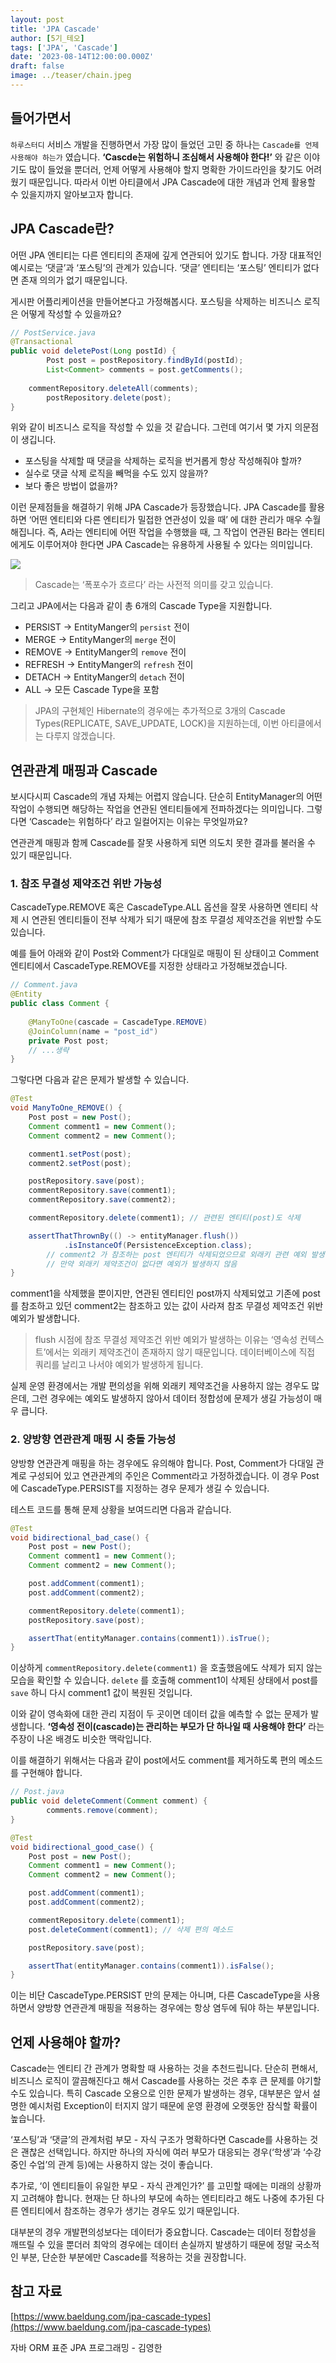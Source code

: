 ```yaml
---
layout: post
title: 'JPA Cascade'
author: [5기_테오]
tags: ['JPA', 'Cascade']
date: '2023-08-14T12:00:00.000Z'
draft: false
image: ../teaser/chain.jpeg
---
```


## 들어가면서

`하루스터디` 서비스 개발을 진행하면서 가장 많이 들었던 고민 중 하나는 `Cascade를 언제 사용해야 하는가` 였습니다. **‘Cascde는 위험하니 조심해서 사용해야 한다!’** 와 같은 이야기도 많이 들었을 뿐더러, 언제 어떻게 사용해야 할지 명확한 가이드라인을 찾기도 어려웠기 때문입니다. 따라서 이번 아티클에서 JPA Cascade에 대한 개념과 언제 활용할 수 있을지까지 알아보고자 합니다.

## JPA Cascade란?

어떤 JPA 엔티티는 다른 엔티티의 존재에 깊게 연관되어 있기도 합니다. 가장 대표적인 예시로는 ‘댓글’과 ‘포스팅’의 관계가 있습니다. ‘댓글’ 엔티티는 ‘포스팅’ 엔티티가 없다면 존재 의의가 없기 때문입니다.

게시판 어플리케이션을 만들어본다고 가정해봅시다. 포스팅을 삭제하는 비즈니스 로직은 어떻게 작성할 수 있을까요?

```java
// PostService.java
@Transactional
public void deletePost(Long postId) {
		Post post = postRepository.findById(postId);
		List<Comment> comments = post.getComments();
		
    commentRepository.deleteAll(comments);
		postRepository.delete(post);
}
```

위와 같이 비즈니스 로직을 작성할 수 있을 것 같습니다. 그런데 여기서 몇 가지 의문점이 생깁니다.

- 포스팅을 삭제할 때 댓글을 삭제하는 로직을 번거롭게 항상 작성해줘야 할까?
- 실수로 댓글 삭제 로직을 빼먹을 수도 있지 않을까?
- 보다 좋은 방법이 없을까?

이런 문제점들을 해결하기 위해 JPA Cascade가 등장했습니다. JPA Cascade를 활용하면 ‘어떤 엔티티와 다른 엔티티가 밀접한 연관성이 있을 때’ 에 대한 관리가 매우 수월해집니다. 즉, A라는 엔티티에 어떤 작업을 수행했을 때, 그 작업이 연관된 B라는 엔티티에게도 이루어져야 한다면 JPA Cascade는 유용하게 사용될 수 있다는 의미입니다.

<img src="../images/2023-08-14-JPA_01.png">

> Cascade는 ‘폭포수가 흐르다’ 라는 사전적 의미를 갖고 있습니다.

그리고 JPA에서는 다음과 같이 총 6개의 Cascade Type을 지원합니다.

- PERSIST → EntityManger의 `persist` 전이
- MERGE → EntityManger의 `merge` 전이
- REMOVE → EntityManger의 `remove` 전이
- REFRESH → EntityManger의 `refresh` 전이
- DETACH → EntityManger의 `detach` 전이
- ALL → 모든 Cascade Type을 포함

> JPA의 구현체인 Hibernate의 경우에는 추가적으로 3개의 Cascade Types(REPLICATE, SAVE_UPDATE, LOCK)을 지원하는데, 이번 아티클에서는 다루지 않겠습니다.

## 연관관계 매핑과 Cascade

보시다시피 Cascade의 개념 자체는 어렵지 않습니다. 단순히 EntityManager의 어떤 작업이 수행되면 해당하는 작업을 연관된 엔티티들에게 전파하겠다는 의미입니다. 그렇다면 ‘Cascade는 위험하다’ 라고 일컬어지는 이유는 무엇일까요?

연관관계 매핑과 함께 Cascade를 잘못 사용하게 되면 의도치 못한 결과를 불러올 수 있기 때문입니다.

### 1. 참조 무결성 제약조건 위반 가능성

CascadeType.REMOVE 혹은 CascadeType.ALL 옵션을 잘못 사용하면 엔티티 삭제 시 연관된 엔티티들이 전부 삭제가 되기 때문에 참조 무결성 제약조건을 위반할 수도 있습니다.

예를 들어 아래와 같이 Post와 Comment가 다대일로 매핑이 된 상태이고 Comment 엔티티에서 CascadeType.REMOVE를 지정한 상태라고 가정해보겠습니다.

```java
// Comment.java
@Entity
public class Comment {
	
	@ManyToOne(cascade = CascadeType.REMOVE)
	@JoinColumn(name = "post_id")
	private Post post;
	// ...생략
}
```

그렇다면 다음과 같은 문제가 발생할 수 있습니다.

```java
@Test
void ManyToOne_REMOVE() {
    Post post = new Post();
    Comment comment1 = new Comment();
    Comment comment2 = new Comment();

    comment1.setPost(post);
    comment2.setPost(post);

    postRepository.save(post);
    commentRepository.save(comment1);
    commentRepository.save(comment2);

    commentRepository.delete(comment1); // 관련된 엔티티(post)도 삭제

    assertThatThrownBy(() -> entityManager.flush()) 
            .isInstanceOf(PersistenceException.class);
		// comment2 가 참조하는 post 엔티티가 삭제되었으므로 외래키 관련 예외 발생
		// 만약 외래키 제약조건이 없다면 예외가 발생하지 않음
}
```

comment1을 삭제했을 뿐이지만, 연관된 엔티티인 post까지 삭제되었고 기존에 post를 참조하고 있던 comment2는 참조하고 있는 값이 사라져 참조 무결성 제약조건 위반 예외가 발생합니다.

> flush 시점에 참조 무결성 제약조건 위반 예외가 발생하는 이유는 ‘영속성 컨텍스트’에서는 외래키 제약조건이 존재하지 않기 때문입니다. 데이터베이스에 직접 쿼리를 날리고 나서야 예외가 발생하게 됩니다.

실제 운영 환경에서는 개발 편의성을 위해 외래키 제약조건을 사용하지 않는 경우도 많은데, 그런 경우에는 예외도 발생하지 않아서 데이터 정합성에 문제가 생길 가능성이 매우 큽니다.

### 2. 양방향 연관관계 매핑 시 충돌 가능성

양방향 연관관계 매핑을 하는 경우에도 유의해야 합니다. Post, Comment가 다대일 관계로 구성되어 있고 연관관계의 주인은 Comment라고 가정하겠습니다. 이 경우 Post에 CascadeType.PERSIST를 지정하는 경우 문제가 생길 수 있습니다.

테스트 코드를 통해 문제 상황을 보여드리면 다음과 같습니다.

```java
@Test
void bidirectional_bad_case() {
    Post post = new Post();
    Comment comment1 = new Comment();
    Comment comment2 = new Comment();

    post.addComment(comment1);
    post.addComment(comment2);

    commentRepository.delete(comment1);
    postRepository.save(post);

    assertThat(entityManager.contains(comment1)).isTrue();
}
```

이상하게 `commentRepository.delete(comment1)` 을 호출했음에도 삭제가 되지 않는 모습을 확인할 수 있습니다. `delete` 를 호출해 comment1이 삭제된 상태에서 post를 `save` 하니 다시 comment1 값이 복원된 것입니다.

이와 같이 영속화에 대한 관리 지점이 두 곳이면 데이터 값을 예측할 수 없는 문제가 발생합니다. **‘영속성 전이(cascade)는 관리하는 부모가 단 하나일 때 사용해야 한다’** 라는 주장이 나온 배경도 비슷한 맥락입니다.

이를 해결하기 위해서는 다음과 같이 post에서도 comment를 제거하도록 편의 메소드를 구현해야 합니다.

```java
// Post.java
public void deleteComment(Comment comment) {
        comments.remove(comment);
}
```

```java
@Test
void bidirectional_good_case() {
    Post post = new Post();
    Comment comment1 = new Comment();
    Comment comment2 = new Comment();

    post.addComment(comment1);
    post.addComment(comment2);

    commentRepository.delete(comment1);
    post.deleteComment(comment1); // 삭제 편의 메소드

    postRepository.save(post);

    assertThat(entityManager.contains(comment1)).isFalse();
}
```

이는 비단 CascadeType.PERSIST 만의 문제는 아니며, 다른 CascadeType을 사용하면서 양방향 연관관계 매핑을 적용하는 경우에는 항상 염두에 둬야 하는 부분입니다.

## 언제 사용해야 할까?

Cascade는 엔티티 간 관계가 명확할 때 사용하는 것을 추천드립니다. 단순히 편해서, 비즈니스 로직이 깔끔해진다고 해서 Cascade를 사용하는 것은 추후 큰 문제를 야기할 수도 있습니다. 특히 Cascade 오용으로 인한 문제가 발생하는 경우, 대부분은 앞서 설명한 예시처럼 Exception이 터지지 않기 때문에 운영 환경에 오랫동안 잠식할 확률이 높습니다.

‘포스팅’과 ‘댓글’의 관계처럼 부모 - 자식 구조가 명확하다면 Cascade를 사용하는 것은 괜찮은 선택입니다. 하지만 하나의 자식에 여러 부모가 대응되는 경우(‘학생’과 ‘수강중인 수업’의 관계 등)에는 사용하지 않는 것이 좋습니다.

추가로, ‘이 엔티티들이 유일한 부모 - 자식 관계인가?’ 를 고민할 때에는 미래의 상황까지 고려해야 합니다. 현재는 단 하나의 부모에 속하는 엔티티라고 해도 나중에 추가된 다른 엔티티에서 참조하는 경우가 생기는 경우도 있기 때문입니다.

대부분의 경우 개발편의성보다는 데이터가 중요합니다. Cascade는 데이터 정합성을 깨뜨릴 수 있을 뿐더러 최악의 경우에는 데이터 손실까지 발생하기 때문에 정말 국소적인 부분, 단순한 부분에만 Cascade를 적용하는 것을 권장합니다.

## 참고 자료

[https://www.baeldung.com/jpa-cascade-types](https://www.baeldung.com/jpa-cascade-types)

자바 ORM 표준 JPA 프로그래밍 - 김영한
